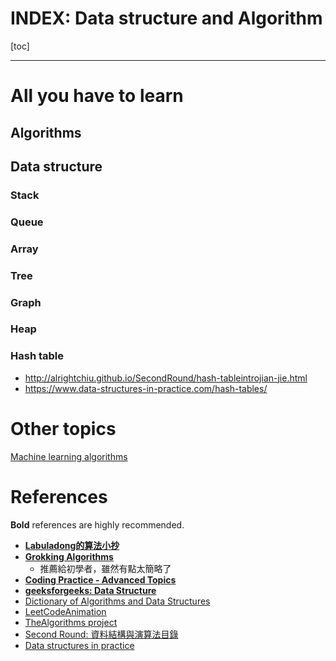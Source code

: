 # INDEX: Data structure and Algorithm

[toc]

----
  
# All you have to learn
   
## Algorithms
   
## Data structure
   
### Stack
   
### Queue
   
### Array
   
### Tree
   
### Graph
   
### Heap
   
### Hash table
   
* http://alrightchiu.github.io/SecondRound/hash-tableintrojian-jie.html
* https://www.data-structures-in-practice.com/hash-tables/
   
# Other topics
   
[Machine learning algorithms](ML_index.md)

# References
**Bold** references are highly recommended.
* [**Labuladong的算法小抄**](https://labuladong.github.io/algo/)
* [**Grokking Algorithms**](https://livebook.manning.com/book/grokking-algorithms/about-this-book/)
	* 推薦給初學者，雖然有點太簡略了 
* [**Coding Practice - Advanced Topics**](https://po-jen.gitbooks.io/coding-practice-advanced-topics/content/)
* [**geeksforgeeks: Data Structure**](https://www.geeksforgeeks.org/data-structures/)
* [Dictionary of Algorithms and Data Structures](https://xlinux.nist.gov/dads/)
* [LeetCodeAnimation](https://github.com/MisterBooo/LeetCodeAnimation)
* [TheAlgorithms project](https://github.com/TheAlgorithms)
* [Second Round: 資料結構與演算法目錄](http://alrightchiu.github.io/SecondRound/mu-lu-yan-suan-fa-yu-zi-liao-jie-gou.html)
* [Data structures in practice](https://www.data-structures-in-practice.com/)